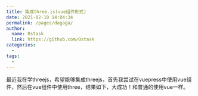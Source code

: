 ```yaml
---
title: 集成three.js(vue组件形式)
date: 2021-02-10 14:04:34
permalink: /pages/dagaga/
author: 
  name: Ostask
  link: https://github.com/Ostask
categories:
  -
tags:
  - 
---
```

最近我在学threejs，希望能够集成threejs，首先我尝试在vuepress中使用vue组件，然后在vue组件中使用three，结果如下，大成功！和普通的使用vue一样。
<style lang="stylus" scoped>
    #myThree{
        width:800px;
        height:600px;
    }
</style>
<template>
    <div id="myThree"></div>
</template>

<script>
import * as THREE from 'three/build/three.module.js';
import { OrbitControls } from 'three/examples/jsm/controls/OrbitControls.js';

export default {
    data() {
        return {
            gui:"a"
        }
    },
    mounted(){
        this.initScene()
    },
    beforeDestroy(){
        console.log("要销毁啦")
    },
    methods:{
        initScene(){
            let camera, scene, renderer;

			const params = {
				clipIntersection: true,
				planeConstant: 0,
				showHelpers: false
			};

			const clipPlanes = [
				new THREE.Plane( new THREE.Vector3( 1, 0, 0 ), 0 ),
				new THREE.Plane( new THREE.Vector3( 0, - 1, 0 ), 0 ),
				new THREE.Plane( new THREE.Vector3( 0, 0, - 1 ), 0 )
			];

            let that = this

			init();
			render();

            function init() {
                const wrapper = document.getElementById("myThree")

				renderer = new THREE.WebGLRenderer( { antialias: true } );
				renderer.setPixelRatio( window.devicePixelRatio );
				renderer.setSize( wrapper.clientWidth, wrapper.clientHeight );
				renderer.localClippingEnabled = true;
                
				wrapper.appendChild( renderer.domElement );

				scene = new THREE.Scene();

				camera = new THREE.PerspectiveCamera( 40, wrapper.clientWidth / wrapper.clientHeight, 1, 200 );

				camera.position.set( - 1.5, 2.5, 3.0 );

				const controls = new OrbitControls( camera, renderer.domElement );
				controls.addEventListener( 'change', render ); // use only if there is no animation loop
				controls.minDistance = 1;
				controls.maxDistance = 10;
				controls.enablePan = false;

				const light = new THREE.HemisphereLight( 0xffffff, 0x080808, 1.5 );
				light.position.set( - 1.25, 1, 1.25 );
				scene.add( light );

				// const helper = new THREE.CameraHelper( light.shadow.camera );
				// scene.add( helper );

				//

				const group = new THREE.Group();

				for ( let i = 1; i <= 30; i += 2 ) {

					const geometry = new THREE.SphereGeometry( i / 30, 48, 24 );

					const material = new THREE.MeshLambertMaterial( {

						color: new THREE.Color().setHSL( Math.random(), 0.5, 0.5 ),
						side: THREE.DoubleSide,
						clippingPlanes: clipPlanes,
						clipIntersection: params.clipIntersection

					} );

					group.add( new THREE.Mesh( geometry, material ) );

				}

				scene.add( group );

				// helpers

				const helpers = new THREE.Group();
				helpers.add( new THREE.PlaneHelper( clipPlanes[ 0 ], 2, 0xff0000 ) );
				helpers.add( new THREE.PlaneHelper( clipPlanes[ 1 ], 2, 0x00ff00 ) );
				helpers.add( new THREE.PlaneHelper( clipPlanes[ 2 ], 2, 0x0000ff ) );
				helpers.visible = false;
				scene.add( helpers );

				window.addEventListener( 'resize', onWindowResize );

			}

			function onWindowResize() {

				camera.aspect = window.innerWidth / window.innerHeight;
				camera.updateProjectionMatrix();

				renderer.setSize( window.innerWidth, window.innerHeight );

				render();

			}

			function render() {

				renderer.render( scene, camera );

			}
        }
    }
}
</script>